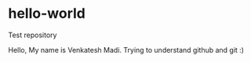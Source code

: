 # hello-world
Test repository

Hello,
My name is Venkatesh Madi.
Trying to understand github and git :)

